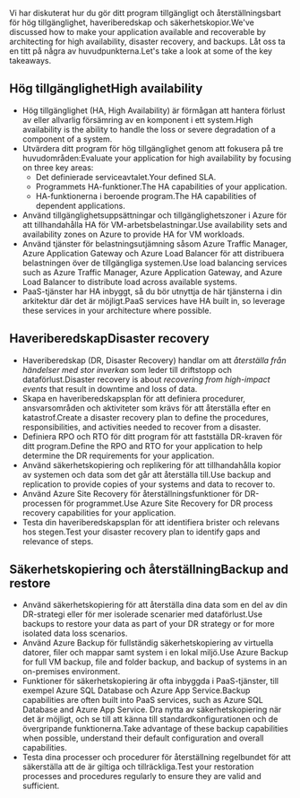 <span data-ttu-id="c52d7-101">Vi har diskuterat hur du gör ditt program tillgängligt och återställningsbart för hög tillgänglighet, haveriberedskap och säkerhetskopior.</span><span class="sxs-lookup"><span data-stu-id="c52d7-101">We've discussed how to make your application available and recoverable by architecting for high availability, disaster recovery, and backups.</span></span> <span data-ttu-id="c52d7-102">Låt oss ta en titt på några av huvudpunkterna.</span><span class="sxs-lookup"><span data-stu-id="c52d7-102">Let's take a look at some of the key takeaways.</span></span>

## <a name="high-availability"></a><span data-ttu-id="c52d7-103">Hög tillgänglighet</span><span class="sxs-lookup"><span data-stu-id="c52d7-103">High availability</span></span>

- <span data-ttu-id="c52d7-104">Hög tillgänglighet (HA, High Availability) är förmågan att hantera förlust av eller allvarlig försämring av en komponent i ett system.</span><span class="sxs-lookup"><span data-stu-id="c52d7-104">High availability is the ability to handle the loss or severe degradation of a component of a system.</span></span>
- <span data-ttu-id="c52d7-105">Utvärdera ditt program för hög tillgänglighet genom att fokusera på tre huvudområden:</span><span class="sxs-lookup"><span data-stu-id="c52d7-105">Evaluate your application for high availability by focusing on three key areas:</span></span>
  - <span data-ttu-id="c52d7-106">Det definierade serviceavtalet.</span><span class="sxs-lookup"><span data-stu-id="c52d7-106">Your defined SLA.</span></span>
  - <span data-ttu-id="c52d7-107">Programmets HA-funktioner.</span><span class="sxs-lookup"><span data-stu-id="c52d7-107">The HA capabilities of your application.</span></span>
  - <span data-ttu-id="c52d7-108">HA-funktionerna i beroende program.</span><span class="sxs-lookup"><span data-stu-id="c52d7-108">The HA capabilities of dependent applications.</span></span>
- <span data-ttu-id="c52d7-109">Använd tillgänglighetsuppsättningar och tillgänglighetszoner i Azure för att tillhandahålla HA för VM-arbetsbelastningar.</span><span class="sxs-lookup"><span data-stu-id="c52d7-109">Use availability sets and availability zones on Azure to provide HA for VM workloads.</span></span>
- <span data-ttu-id="c52d7-110">Använd tjänster för belastningsutjämning såsom Azure Traffic Manager, Azure Application Gateway och Azure Load Balancer för att distribuera belastningen över de tillgängliga systemen.</span><span class="sxs-lookup"><span data-stu-id="c52d7-110">Use load balancing services such as Azure Traffic Manager, Azure Application Gateway, and Azure Load Balancer to distribute load across available systems.</span></span>
- <span data-ttu-id="c52d7-111">PaaS-tjänster har HA inbyggt, så du bör utnyttja de här tjänsterna i din arkitektur där det är möjligt.</span><span class="sxs-lookup"><span data-stu-id="c52d7-111">PaaS services have HA built in, so leverage these services in your architecture where possible.</span></span>

## <a name="disaster-recovery"></a><span data-ttu-id="c52d7-112">Haveriberedskap</span><span class="sxs-lookup"><span data-stu-id="c52d7-112">Disaster recovery</span></span>

- <span data-ttu-id="c52d7-113">Haveriberedskap (DR, Disaster Recovery) handlar om att *återställa från händelser med stor inverkan* som leder till driftstopp och dataförlust.</span><span class="sxs-lookup"><span data-stu-id="c52d7-113">Disaster recovery is about *recovering from high-impact events* that result in downtime and loss of data.</span></span>
- <span data-ttu-id="c52d7-114">Skapa en haveriberedskapsplan för att definiera procedurer, ansvarsområden och aktiviteter som krävs för att återställa efter en katastrof.</span><span class="sxs-lookup"><span data-stu-id="c52d7-114">Create a disaster recovery plan to define the procedures, responsibilities, and activities needed to recover from a disaster.</span></span>
- <span data-ttu-id="c52d7-115">Definiera RPO och RTO för ditt program för att fastställa DR-kraven för ditt program.</span><span class="sxs-lookup"><span data-stu-id="c52d7-115">Define the RPO and RTO for your application to help determine the DR requirements for your application.</span></span>
- <span data-ttu-id="c52d7-116">Använd säkerhetskopiering och replikering för att tillhandahålla kopior av systemen och data som det går att återställa till.</span><span class="sxs-lookup"><span data-stu-id="c52d7-116">Use backup and replication to provide copies of your systems and data to recover to.</span></span>
- <span data-ttu-id="c52d7-117">Använd Azure Site Recovery för återställningsfunktioner för DR-processen för programmet.</span><span class="sxs-lookup"><span data-stu-id="c52d7-117">Use Azure Site Recovery for DR process recovery capabilities for your application.</span></span>
- <span data-ttu-id="c52d7-118">Testa din haveriberedskapsplan för att identifiera brister och relevans hos stegen.</span><span class="sxs-lookup"><span data-stu-id="c52d7-118">Test your disaster recovery plan to identify gaps and relevance of steps.</span></span>

## <a name="backup-and-restore"></a><span data-ttu-id="c52d7-119">Säkerhetskopiering och återställning</span><span class="sxs-lookup"><span data-stu-id="c52d7-119">Backup and restore</span></span>

- <span data-ttu-id="c52d7-120">Använd säkerhetskopiering för att återställa dina data som en del av din DR-strategi eller för mer isolerade scenarier med dataförlust.</span><span class="sxs-lookup"><span data-stu-id="c52d7-120">Use backups to restore your data as part of your DR strategy or for more isolated data loss scenarios.</span></span>
- <span data-ttu-id="c52d7-121">Använd Azure Backup för fullständig säkerhetskopiering av virtuella datorer, filer och mappar samt system i en lokal miljö.</span><span class="sxs-lookup"><span data-stu-id="c52d7-121">Use Azure Backup for full VM backup, file and folder backup, and backup of systems in an on-premises environment.</span></span>
- <span data-ttu-id="c52d7-122">Funktioner för säkerhetskopiering är ofta inbyggda i PaaS-tjänster, till exempel Azure SQL Database och Azure App Service.</span><span class="sxs-lookup"><span data-stu-id="c52d7-122">Backup capabilities are often built into PaaS services, such as Azure SQL Database and Azure App Service.</span></span> <span data-ttu-id="c52d7-123">Dra nytta av säkerhetskopiering när det är möjligt, och se till att känna till standardkonfigurationen och de övergripande funktionerna.</span><span class="sxs-lookup"><span data-stu-id="c52d7-123">Take advantage of these backup capabilities when possible, understand their default configuration and overall capabilities.</span></span>
- <span data-ttu-id="c52d7-124">Testa dina processer och procedurer för återställning regelbundet för att säkerställa att de är giltiga och tillräckliga.</span><span class="sxs-lookup"><span data-stu-id="c52d7-124">Test your restoration processes and procedures regularly to ensure they are valid and sufficient.</span></span>
